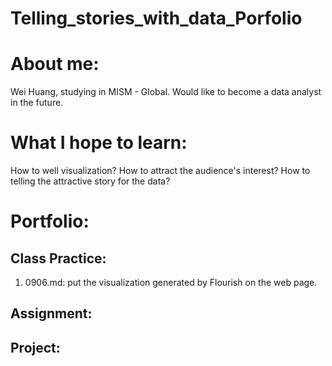 # Telling_stories_with_data_Porfolio
# About me: 
Wei Huang, studying in MISM - Global. Would like to become a data analyst in the future.
# What I hope to learn: 
How to well visualization? How to attract the audience's interest? How to telling the attractive story for the data?
# Portfolio:
## Class Practice:
1. 0906.md: put the visualization generated by Flourish on the web page.
## Assignment:
## Project: 
